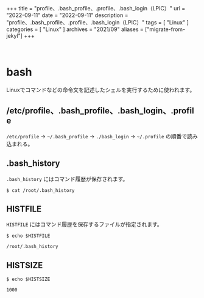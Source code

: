 +++
title = "profile、.bash_profile、.profile、.bash_login（LPIC）"
url = "2022-09-11"
date = "2022-09-11"
description = "profile、.bash_profile、.profile、.bash_login（LPIC）"
tags = [
  "Linux"
]
categories = [
  "Linux"
]
archives = "2021/09"
aliases = ["migrate-from-jekyl"]
+++

<br>

# bash

Linuxでコマンドなどの命令文を記述したシェルを実行するために使われます。

## /etc/profile、.bash_profile、.bash_login、.profile

`/etc/profile` -> `~/.bash_profile` -> `./bash_login` -> `~/.profile` の順番で読み込まれる。


## .bash_history

`.bash_history` にはコマンド履歴が保存されます。

```
$ cat /root/.bash_history
```

## HISTFILE

`HISTFILE` にはコマンド履歴を保存するファイルが指定されます。

```
$ echo $HISTFILE
```

```
/root/.bash_history
```

## HISTSIZE

```
$ echo $HISTSIZE
```

```
1000
```

